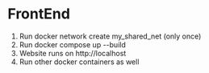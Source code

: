 # FrontEnd

1. Run docker network create my_shared_net (only once)
2. Run docker compose up --build
3. Website runs on http://localhost
4. Run other docker containers as well
